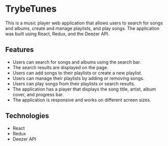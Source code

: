 # TrybeTunes

This is a music player web application that allows users to search for songs and albums, create and manage playlists, and play songs. The application was built using React, Redux, and the Deezer API.

## Features

- Users can search for songs and albums using the search bar.
- The search results are displayed on the page.
- Users can add songs to their playlists or create a new playlist.
- Users can manage their playlists by adding or removing songs.
- Users can play songs from their playlists or search results.
- The application has a player that displays the song title, artist, album cover, and progress bar.
- The application is responsive and works on different screen sizes.

## Technologies

- React
- Redux
- Deezer API
